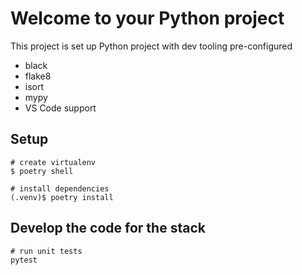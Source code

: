 
# Welcome to your Python project

This project is set up Python project with dev tooling pre-configured

* black
* flake8
* isort
* mypy
* VS Code support

## Setup

```shell
# create virtualenv
$ poetry shell

# install dependencies
(.venv)$ poetry install

```

## Develop the code for the stack

```shell
# run unit tests
pytest
```
